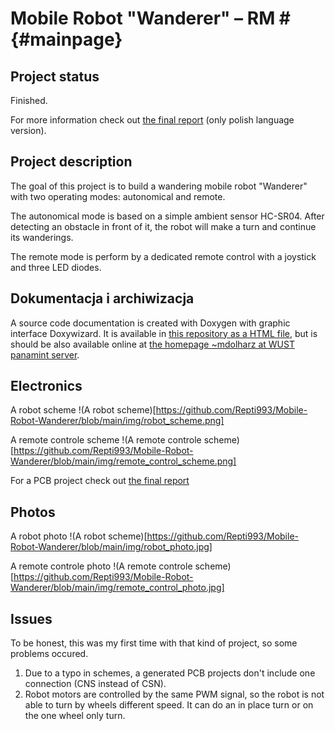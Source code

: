 # Mobile Robot "Wanderer" – RM # {#mainpage}

## Project status

Finished.

For more information check out [the final report](https://github.com/Repti993/Mobile-Robot-Wanderer/blob/main/reports/Report_stage_3_final.pdf) (only polish language version).

## Project description
The goal of this project is to build a wandering mobile robot "Wanderer" with two operating modes: autonomical and remote.

The autonomical mode is based on a simple ambient sensor HC-SR04. After detecting an obstacle in front of it, the robot will make a turn and continue its wanderings. 

The remote mode is perform by a dedicated remote control with a joystick and three LED diodes. 

## Dokumentacja i archiwizacja

A source code documentation is created with Doxygen with graphic interface Doxywizard. It is available in [this repository as a HTML file](https://github.com/Repti993/Mobile-Robot-Wanderer/tree/main/doc/html), but is should be also available online at [the homepage ~mdolharz at WUST panamint server](http://panamint.ict.pwr.wroc.pl/~mdolharz/rm/).

## Electronics

A robot scheme
!(A robot scheme)[https://github.com/Repti993/Mobile-Robot-Wanderer/blob/main/img/robot_scheme.png]

A remote controle scheme
!(A remote controle scheme)[https://github.com/Repti993/Mobile-Robot-Wanderer/blob/main/img/remote_control_scheme.png]

For a PCB project check out [the final report](https://github.com/Repti993/Mobile-Robot-Wanderer/blob/main/reports/Report_stage_3_final.pdf)
 
## Photos

A robot photo
!(A robot scheme)[https://github.com/Repti993/Mobile-Robot-Wanderer/blob/main/img/robot_photo.jpg]

A remote controle photo
!(A remote controle scheme)[https://github.com/Repti993/Mobile-Robot-Wanderer/blob/main/img/remote_control_photo.jpg]

## Issues

To be honest, this was my first time with that kind of project, so some problems occured.

1. Due to a typo in schemes, a generated PCB projects don't include one connection (CNS instead of CSN).
2. Robot motors are controlled by the same PWM signal, so the robot is not able to turn by wheels different speed. It can do an in place turn or on the one wheel only turn. 

